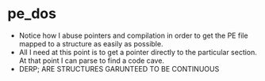 # pe_dos
* Notice how I abuse pointers and compilation in order to get the PE file mapped to a structure as easily as possible. 
* All I need at this point is to get a pointer directly to the particular section. At that point I can parse to find a code cave.
* DERP; ARE STRUCTURES GARUNTEED TO BE CONTINUOUS
